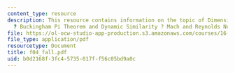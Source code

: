 ```yaml
---
content_type: resource
description: This resource contains information on the topic of Dimensional Analysis
  ? Buckingham Pi Theorem and Dynamic Similarity ? Mach and Reynolds Numbers.
file: https://ol-ocw-studio-app-production.s3.amazonaws.com/courses/16-01-unified-engineering-i-ii-iii-iv-fall-2005-spring-2006/b0d2168f3fc45735017ff56c05bd9a0c_f04_fall.pdf
file_type: application/pdf
resourcetype: Document
title: f04_fall.pdf
uid: b0d2168f-3fc4-5735-017f-f56c05bd9a0c
---
```

